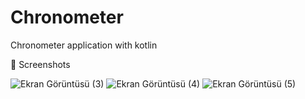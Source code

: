 # Chronometer
Chronometer application with kotlin

📸 Screenshots

![Ekran Görüntüsü (3)](https://github.com/Sezenulupnr/Chronometer/assets/104523675/cab8fedd-2cf6-4d80-b1ac-b7d656e0b1a1)
![Ekran Görüntüsü (4)](https://github.com/Sezenulupnr/Chronometer/assets/104523675/eb26b354-b4b9-4eaf-8e80-94bbf0f253fd)
![Ekran Görüntüsü (5)](https://github.com/Sezenulupnr/Chronometer/assets/104523675/18ccc16c-4ba8-462f-9039-37f8e11519f9)
